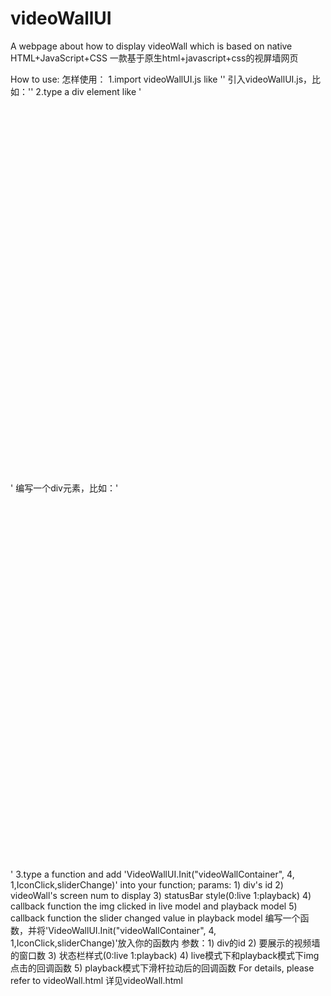 # videoWallUI
A webpage about how to display videoWall which is based on native HTML+JavaScript+CSS
一款基于原生html+javascript+css的视屏墙网页

How to use:
怎样使用：
1.import videoWallUI.js like '<script src="videoWallUI.js"></script>'
  引入videoWallUI.js，比如：'<script src="videoWallUI.js"></script>'
2.type a div element like '<div id="videoWallContainer" style="width:1000px;height:600px;"></div>'
  编写一个div元素，比如：'<div id="videoWallContainer" style="width:1000px;height:600px;"></div>'
3.type a function and add 'VideoWallUI.Init("videoWallContainer", 4, 1,IconClick,sliderChange)' into your function;
  params: 1) div's id
          2) videoWall's screen num to display
          3) statusBar style(0:live 1:playback)
          4) callback function the img clicked in live model and playback model
          5) callback function the slider changed value in playback model
  编写一个函数，并将'VideoWallUI.Init("videoWallContainer", 4, 1,IconClick,sliderChange)'放入你的函数内
  参数：1) div的id
        2) 要展示的视频墙的窗口数
        3) 状态栏样式(0:live 1:playback)
        4) live模式下和playback模式下img点击的回调函数
        5) playback模式下滑杆拉动后的回调函数
  For details, please refer to videoWall.html
  详见videoWall.html
